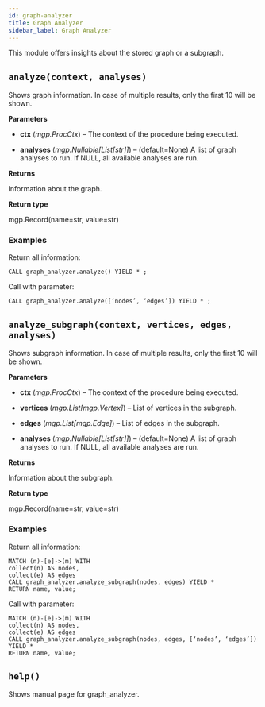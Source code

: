 ```yaml
---
id: graph-analyzer
title: Graph Analyzer
sidebar_label: Graph Analyzer
---
```


This module offers insights about the stored graph or a subgraph.

## `analyze(context, analyses)`
Shows graph information.
In case of multiple results, only the first 10 will be shown.


**Parameters**

    
* **ctx** (*mgp.ProcCtx*) – The context of the procedure being executed.


* **analyses** (*mgp.Nullable[List[str]]*) – (default=None)
    A list of graph analyses to run.
    If NULL, all available analyses are run.



**Returns**

Information about the graph.



**Return type**

mgp.Record(name=str, value=str)


### Examples

Return all information:

    CALL graph_analyzer.analyze() YIELD * ;

Call with parameter:

    CALL graph_analyzer.analyze([‘nodes’, ‘edges’]) YIELD * ;


## `analyze_subgraph(context, vertices, edges, analyses)`
Shows subgraph information.
In case of multiple results, only the first 10 will be shown.


**Parameters**

    
* **ctx** (*mgp.ProcCtx*) – The context of the procedure being executed.


* **vertices** (*mgp.List[mgp.Vertex]*) – List of vertices in the subgraph.


* **edges** (*mgp.List[mgp.Edge]*) – List of edges in the subgraph.


* **analyses** (*mgp.Nullable[List[str]]*) – (default=None)
    A list of graph analyses to run.
    If NULL, all available analyses are run.



**Returns**

Information about the subgraph.



**Return type**

mgp.Record(name=str, value=str)


### Examples

Return all information:

    MATCH (n)-[e]->(m) WITH
    collect(n) AS nodes,
    collect(e) AS edges
    CALL graph_analyzer.analyze_subgraph(nodes, edges) YIELD *
    RETURN name, value;

Call with parameter:

    MATCH (n)-[e]->(m) WITH
    collect(n) AS nodes,
    collect(e) AS edges
    CALL graph_analyzer.analyze_subgraph(nodes, edges, [‘nodes’, ‘edges’])
    YIELD *
    RETURN name, value;


## `help()`
Shows manual page for graph_analyzer.
